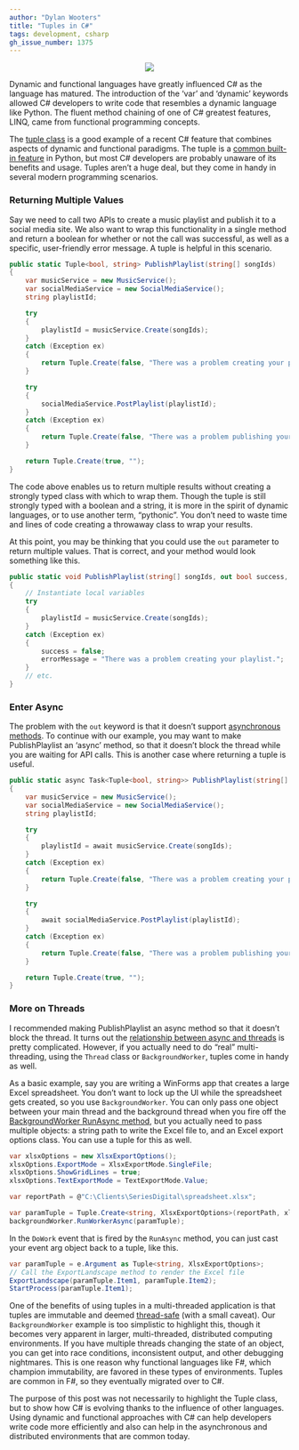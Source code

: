 ```yaml
---
author: "Dylan Wooters"
title: "Tuples in C#"
tags: development, csharp
gh_issue_number: 1375
---
```


<div class="separator" style="clear: both; text-align: center;"><img border="0" src="/blog/2016/04/19/tuples-in-c-sharp/TwinsTuples.jpg"/></div>

Dynamic and functional languages have greatly influenced C# as the language has matured. The introduction of the ‘var’ and ‘dynamic’ keywords allowed C# developers to write code that resembles a dynamic language like Python. The fluent method chaining of one of C# greatest features, LINQ, came from functional programming concepts.

The [tuple class](https://msdn.microsoft.com/en-us/library/system.tuple(v=vs.110).aspx) is a good example of a recent C# feature that combines aspects of dynamic and functional paradigms. The tuple is a [common built-in feature](https://docs.python.org/2/tutorial/datastructures.html#tuples-and-sequences) in Python, but most C# developers are probably unaware of its benefits and usage. Tuples aren’t a huge deal, but they come in handy in several modern programming scenarios.

### Returning Multiple Values

Say we need to call two APIs to create a music playlist and publish it to a social media site. We also want to wrap this functionality in a single method and return a boolean for whether or not the call was successful, as well as a specific, user-friendly error message. A tuple is helpful in this scenario.

```csharp
public static Tuple<bool, string> PublishPlaylist(string[] songIds)  
{
    var musicService = new MusicService();
    var socialMediaService = new SocialMediaService();
    string playlistId;

    try
    {
        playlistId = musicService.Create(songIds);
    }
    catch (Exception ex)
    {
        return Tuple.Create(false, "There was a problem creating your playlist.");
    }

    try
    {
        socialMediaService.PostPlaylist(playlistId);
    }
    catch (Exception ex)
    {
        return Tuple.Create(false, "There was a problem publishing your playlist to your page.");
    }

    return Tuple.Create(true, "");
}
```

The code above enables us to return multiple results without creating a strongly typed class with which to wrap them. Though the tuple is still strongly typed with a boolean and a string, it is more in the spirit of dynamic languages, or to use another term, “pythonic”. You don’t need to waste time and lines of code creating a throwaway class to wrap your results.

At this point, you may be thinking that you could use the `out` parameter to return multiple values. That is correct, and your method would look something like this.

```csharp
public static void PublishPlaylist(string[] songIds, out bool success, out string errorMessage)  
{
    // Instantiate local variables
    try
    {
        playlistId = musicService.Create(songIds);
    }
    catch (Exception ex)
    {
        success = false;
        errorMessage = "There was a problem creating your playlist.";
    }
    // etc.
}
```

### Enter Async

The problem with the `out` keyword is that it doesn’t support [asynchronous methods](https://msdn.microsoft.com/en-us/library/hh156513.aspx#Anchor_1). To continue with our example, you may want to make PublishPlaylist an ‘async’ method, so that it doesn’t block the thread while you are waiting for API calls. This is another case where returning a tuple is useful.

```csharp
public static async Task<Tuple<bool, string>> PublishPlaylist(string[] songIds)  
{
    var musicService = new MusicService();
    var socialMediaService = new SocialMediaService();
    string playlistId;

    try
    {
        playlistId = await musicService.Create(songIds);
    }
    catch (Exception ex)
    {
        return Tuple.Create(false, "There was a problem creating your playlist.");
    }

    try
    {
        await socialMediaService.PostPlaylist(playlistId);
    }
    catch (Exception ex)
    {
        return Tuple.Create(false, "There was a problem publishing your playlist to your page.");
    }

    return Tuple.Create(true, "");
}
```

### More on Threads

I recommended making PublishPlaylist an async method so that it doesn’t block the thread. It turns out the [relationship between async and threads](https://msdn.microsoft.com/en-us/library/hh191443.aspx#Anchor_4) is pretty complicated. However, if you actually need to do “real” multi-threading, using the `Thread` class or `BackgroundWorker`, tuples come in handy as well.

As a basic example, say you are writing a WinForms app that creates a large Excel spreadsheet. You don’t want to lock up the UI while the spreadsheet gets created, so you use `BackgroundWorker`. You can only pass one object between your main thread and the background thread when you fire off the [BackgroundWorker RunAsync method](https://msdn.microsoft.com/en-us/library/f00zz5b2(v=vs.110).aspx), but you actually need to pass multiple objects: a string path to write the Excel file to, and an Excel export options class. You can use a tuple for this as well.

```csharp
var xlsxOptions = new XlsxExportOptions();  
xlsxOptions.ExportMode = XlsxExportMode.SingleFile;  
xlsxOptions.ShowGridLines = true;  
xlsxOptions.TextExportMode = TextExportMode.Value;

var reportPath = @"C:\Clients\SeriesDigital\spreadsheet.xlsx";

var paramTuple = Tuple.Create<string, XlsxExportOptions>(reportPath, xlsxOptions);  
backgroundWorker.RunWorkerAsync(paramTuple);  
```

In the `DoWork` event that is fired by the `RunAsync` method, you can just cast your event arg object back to a tuple, like this.

```csharp
var paramTuple = e.Argument as Tuple<string, XlsxExportOptions>;  
// Call the ExportLandscape method to render the Excel file
ExportLandscape(paramTuple.Item1, paramTuple.Item2);  
StartProcess(paramTuple.Item1);  
```

One of the benefits of using tuples in a multi-threaded application is that tuples are immutable and deemed [thread-safe](https://msdn.microsoft.com/en-us/library/system.tuple(v=vs.110).aspx#Anchor_6) (with a small caveat). Our `BackgroundWorker` example is too simplistic to highlight this, though it becomes very apparent in larger, multi-threaded, distributed computing environments. If you have multiple threads changing the state of an object, you can get into race conditions, inconsistent output, and other debugging nightmares. This is one reason why functional languages like F#, which champion immutability, are favored in these types of environments. Tuples are common in F#, so they eventually migrated over to C#.

The purpose of this post was not necessarily to highlight the Tuple class, but to show how C# is evolving thanks to the influence of other languages. Using dynamic and functional approaches with C# can help developers write code more efficiently and also can help in the asynchronous and distributed environments that are common today.
